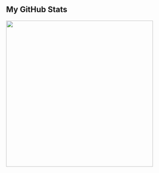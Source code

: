 
## My GitHub Stats

<img src="https://github-readme-stats.vercel.app/api?username=demiapollo&show_icons=true&theme=ADD_THEME_HERE" width="400">
